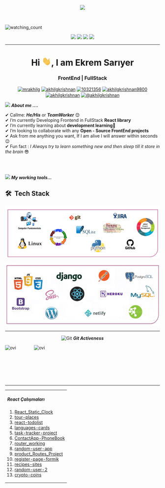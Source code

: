 <p align="center">
  <img src="https://s27389.pcdn.co/wp-content/uploads/2019/08/AdobeStock_244675452.jpeg" height="200"/>
</p>
<br>

<p align="left"> 
<img src="https://komarev.com/ghpvc/?username=ekrem0691&color=brightgreen" alt="watching_count" />
 </p>
 <p align="center">
<img src="https://img.shields.io/badge/Age-29-blue" />
  <img src="https://img.shields.io/badge/Focus-Frontend Developer-brightgreen" />
  <img src="https://img.shields.io/badge/Lives-Ankara/Turkey-success" />
  <img src="https://img.shields.io/badge/Languages-Turkish%20%26%20English-brightgreen" />
</p>
<hr>
<h1 align="center">Hi <img src="https://raw.githubusercontent.com/ABSphreak/ABSphreak/master/gifs/Hi.gif" width="30px">, I am Ekrem Sarıyer </h1>
<h3 align="center"> FrontEnd | FullStack </h3>

<p align="center">
<a href="https://twitter.com/beyyy_kerem" target="blank"><img align="center" src="https://cdn.jsdelivr.net/npm/simple-icons@3.0.1/icons/twitter.svg" alt="mrakhilg" height="30" width="30" /></a>
<a href="https://www.linkedin.com/in/ekrm-sryr-444761223/" target="blank"><img align="center" src="https://cdn.jsdelivr.net/npm/simple-icons@3.0.1/icons/linkedin.svg" alt="akhilgkrishnan" height="30" width="30" /></a>
<a href="https://stackoverflow.com/users/18004535/ekrm-sryr" target="blank"><img align="center" src="https://cdn.jsdelivr.net/npm/simple-icons@3.0.1/icons/stackoverflow.svg" alt="10321356" height="30" width="30" /></a>
<a href="https://www.facebook.com/kerembey" target="blank"><img align="center" src="https://cdn.jsdelivr.net/npm/simple-icons@3.0.1/icons/facebook.svg" alt="akhilgkrishnan9800" height="30" width="30" /></a>
<a href="https://instagram.com/keremsryr" target="blank"><img align="center" src="https://cdn.jsdelivr.net/npm/simple-icons@3.0.1/icons/instagram.svg" alt="akhilgkrishnan" height="30" width="30" /></a>
<a href="https://medium.com/@06hilalekrem06" target="blank"><img align="center" src="https://cdn.jsdelivr.net/npm/simple-icons@3.0.1/icons/medium.svg" alt="@akhilgkrishnan" height="30" width="30" /></a>
</p>





<img src="https://media.giphy.com/media/iY8CRBdQXODJSCERIr/giphy.gif" width="30px">&nbsp;***About me ....***

✔ Callme: ***He/His*** or ***TeamWorker*** 😊 <br>
✔ I’m currently Developing Frontend in FullStack **React library**<br>
✔ I’m currently learning about **development learning**🥰<br>
✔ I’m looking to collaborate with any **Open - Source FrontEnd projects**<br>
✔ Ask from me anything you want, If I am alive I will answer within seconds 😉<br>
✔ Fun fact : *I Always try to learn something new and then sleep till it store in the brain* 😎<br><br><br><br>
 

<img src="https://media.giphy.com/media/iY8CRBdQXODJSCERIr/giphy.gif" width="30px">&nbsp;***My working tools...***
<p align="left">
  
<h2>🛠 &nbsp;Tech Stack</h2>
<p><img src="https://github.com/D1183-Mustafa/D1183-Mustafa/blob/main/tools2.png"</p>
<p><img src="https://github.com/D1183-Mustafa/D1183-Mustafa/blob/main/tools.png"</p>
  <hr>
<p align="center">
<img src="https://media.giphy.com/media/W5eoZHPpUx9sapR0eu/giphy.gif" width="30px" alt="Git"/>&nbsp;<i><b>Git Activeness</b></i></p>
 
<p><img align="left" src="https://github-readme-stats.vercel.app/api/top-langs?username=ekrem0691&show_icons=true&locale=en&layout=compact&theme=chartreuse-dark" alt="ovi" /></p>
<p>&nbsp;<img align="right" src="https://github-readme-stats.vercel.app/api?username=ekrem0691&show_icons=true&locale=en&theme=chartreuse-dark" alt="ovi" width="410" /></p>
<br><br><br><br><br>

<hr>








<table align = center>
    <tr>
        <td>
                      <h5>React Çalışmaları</h5>
            <ol>
                <li>
                <a
                href="https://d1183-mustafa.github.io/React_Static_Clock/"
                target="_blank"
                   >React_Static_Clock</a>
                </li>
                <li>
                <a
                href="https://d1183-mustafa.github.io/tour-places/"
                target="_blank"
                   >tour-places</a>
                </li>
               <li>
                <a
                href="https://d1183-mustafa.github.io/react-todolist/"
                target="_blank"
                   >react-todolist</a>
                </li>
                <li>
                <a
                href="https://d1183-mustafa.github.io/languages-cards/"
                target="_blank"
                   >languages-cards</a>
                </li>
                <li>
                <a
                href="https://task-tracker-project-mustafa.netlify.app/"
                target="_blank"
                   >task-tracker-project</a>
                </li>
                <li>
                <a
                href="https://phonebook-mustafa.netlify.app/"
                target="_blank"
                   >ContactApp-PhoneBook</a>
                </li>
                <li>
                <a
                href="https://d1183-mustafa.github.io/router_working/"
                target="_blank"
                   >router_working</a>
                </li>
                <li>
                <a
                href="https://altas-random-user-app.netlify.app/"
                target="_blank"
                   >random-user-app</a>
                </li>
                <li>
                <a
                href="https://d1183-mustafa.github.io/working-routes/"
                target="_blank"
                   >product_Routes_Project</a>
                </li>
                <li>
              <a
                href="https://register-page-altas.netlify.app/"
                target="_blank"
                >register-page-formik</a
              >
            </li>
            <li>
              <a
                href="https://d1183-mustafa.github.io/recipes-sites/"
                target="_blank"
                >recipes-sites</a
              >
            </li>
            <li>
              <a
                href="https://d1183-mustafa.github.io/random-user-2/"
                target="_blank"
                >random-user-2</a
              >
            </li>
            <li>
              <a
                href="https://d1183-mustafa.github.io/crypto-coins/"
                target="_blank"
                >crypto-coins</a
              >
            </li>
            </ol>
        </td>
    </tr>
</table>



